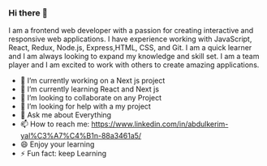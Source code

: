 ### Hi there 👋
  I am a frontend web developer with a passion for creating
  interactive and responsive web applications. I have experience
  working with JavaScript, React, Redux, Node.js, Express,HTML, CSS,
  and Git. I am a quick learner and I am always looking to expand my
  knowledge and skill set. I am a team player and I am excited to work
  with others to create amazing applications.



- 🔭 I’m currently working on a Next js project
- 🌱 I’m currently learning React and Next js
- 👯 I’m looking to collaborate on any Project
- 🤔 I’m looking for help with a my project
- 💬 Ask me about Everything
- 📫 How to reach me: https://www.linkedin.com/in/abdulkerim-yal%C3%A7%C4%B1n-88a3461a5/
- 😄 Enjoy your learning
- ⚡ Fun fact: keep Learning
  
